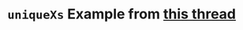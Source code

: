 # `uniqueXs` Example from [this thread](https://forums.swift.org/t/an-implementation-model-for-rational-protocol-conformance-behavior/37171/37)
